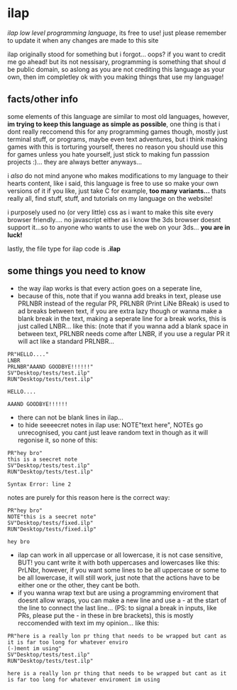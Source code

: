 # ilap
*ilap low level programming language*, its free to use! just please remember to update it when any changes are made to this site

ilap originally stood for something but i forgot... oops?
if you want to credit me go ahead! but its not nessisary, programming is something that shoul d be public domain, so aslong as you are not crediting this language as your own, then im completley ok with you making things that use my language!
## facts/other info
some elements of this language are similar to most old languages, however, **im trying to keep this language as simple as possible**, one thing is that i dont really reccomend this for any programming games though, mostly just terminal stuff, or programs, maybe even text adventures, but i think making games with this is torturing yourself, theres no reason you should use this for games unless you hate yourself, just stick to making fun passsion projects :)... they are always better anyways...

i *also* do not mind anyone who makes modifications to my language to their hearts content, like i said, this language is free to use so make your own versions of it if you like, just take C for example, **too many variants...**
thats really all, find stuff, stuff, and tutorials on my language on the website!

i purposely used no (or very little) css as i want to make this site every browser friendly.... no javascript either as i know the 3ds browser doesnt support it...so to anyone who wants to use the web on your 3ds... **you are in luck!**

lastly, the file type for ilap code is **.ilap**
## some things you need to know
- the way ilap works is that every action goes on a seperate line,
- because of this, note that if you wanna add breaks in text, please use PRLNBR instead of the regular PR, PRLNBR (Print LiNe BReak) is used to ad breaks between text, if you are extra lazy though or wanna make a blank break in the text, making a seperate line for a break works, this is just called LNBR... like this: (note that if you wanna add a blank space in between text, PRLNBR needs come after LNBR, if you use a regular PR it will act like a standard PRLNBR...
```
PR"HELLO...."
LNBR
PRLNBR"AAAND GOODBYE!!!!!!"
SV"Desktop/tests/test.ilp"
RUN"Desktop/tests/test.ilp"

HELLO....

AAAND GOODBYE!!!!!!
```
- there can not be blank lines in ilap...
- to hide seeeecret notes in ilap use: NOTE"text here", NOTEs go unrecognised, you cant just leave random text in though as it will regonise it, so none of this:
```
PR"hey bro"
this is a seecret note
SV"Desktop/tests/test.ilp"
RUN"Desktop/tests/test.ilp"

Syntax Error: line 2
```
notes are purely for this reason
here is the correct way:
```
PR"hey bro"
NOTE"this is a seecret note"
SV"Desktop/tests/fixed.ilp"
RUN"Desktop/tests/fixed.ilp"

hey bro
```
- ilap can work in all uppercase or all lowercase, it is not case sensitive, BUT! you cant write it with both uppercases and lowercases like this: PrLNbr, however, if you want some lines to be all uppercase or some to be all lowercase, it will still work, just note that the actions have to be either one or the other, they cant be both.
- if you wanna wrap text but are using a programming enviroment that doesnt allow wraps, you can make a new line and use a - at the start of the line to connect the last line... (PS:  to signal a break in inputs, like PRs, please put the - in these in bre brackets), this is mostly reccomended with text im my opinion...  like this:
```
PR"here is a really lon pr thing that needs to be wrapped but cant as it is far too long for whatever enviro
(-)ment im using"
SV"Desktop/tests/test.ilp"
RUN"Desktop/tests/test.ilp"

here is a really lon pr thing that needs to be wrapped but cant as it is far too long for whatever enviroment im using
```
